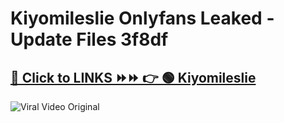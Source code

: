 
 # Kiyomileslie Onlyfans Leaked - Update Files 3f8df

## <h2><a href="https://clipsfans.com/Kiyomileslie&ref=git">🔗 Click to LINKS ⏩⏩ 👉 🟢 Kiyomileslie </a></h2>

<a href="https://clipsfans.com/Kiyomileslie&ref=git" rel="nofollow" data-target="animated-image.originalLink"><img src="https://i.ibb.co.com/xMMVF88/686577567.gif" alt="Viral Video Original" style="max-width: 100%; display: inline-block;" data-target="animated-image.originalImage"></a>

